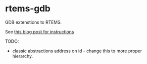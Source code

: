 rtems-gdb
=========

GDB extenstions to RTEMS.

See [this blog post for instructions](http://dbalan.github.io/blog/2013/06/23/debugging-rtems-with-gdb/)

TODO:
 - classic abstractions address on id - change this to more proper hierarchy.
